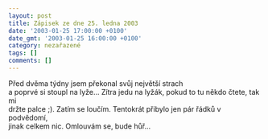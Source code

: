 ```yaml
---
layout: post
title: Zápisek ze dne 25. ledna 2003
date: '2003-01-25 17:00:00 +0100'
date_gmt: '2003-01-25 16:00:00 +0100'
category: nezařazené
tags: []
comments: []
---
```

<p>Před dvěma týdny jsem překonal svůj největší strach<br />
a poprvé si stoupl na lyže... Zítra jedu na lyžák, pokud to tu někdo čtete, tak mi<br />
držte palce ;). Zatím se loučím. Tentokrát přibylo jen pár řádků v podvědomí,<br />
jinak celkem nic. Omlouvám se, bude hůř...</p>

